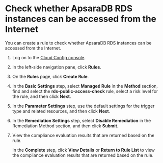 # Check whether ApsaraDB RDS instances can be accessed from the Internet

You can create a rule to check whether ApsaraDB RDS instances can be accessed from the Internet.

1.  Log on to the [Cloud Config console](https://config.console.aliyun.com).

2.  In the left-side navigation pane, click **Rules**.

3.  On the **Rules** page, click **Create Rule**.

4.  In the **Basic Settings** step, select **Managed Rule** in the **Method** section, find and select the **rds-public-access-check** rule, select a risk level for the rule, and then click **Next**.

5.  In the **Parameter Settings** step, use the default settings for the trigger type and related resources, and then click **Next**.

6.  In the **Remediation Settings** step, select **Disable Remediation** in the Remediation Method section, and then click **Submit**.

7.  View the compliance evaluation results that are returned based on the rule.

    In the **Complete** step, click **View Details** or **Return to Rule List** to view the compliance evaluation results that are returned based on the rule.


